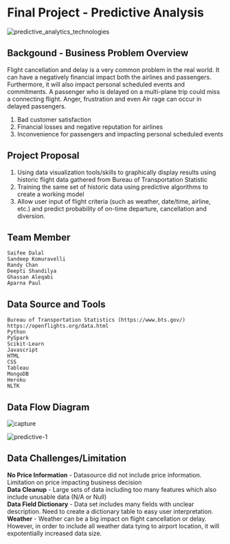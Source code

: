 # Final Project - Predictive Analysis
![predictive_analytics_technologies](https://user-images.githubusercontent.com/37318055/49330804-8231db00-f559-11e8-9db7-861a98d1070e.png)

## Backgound - Business Problem Overview
Flight cancellation and delay is a very common problem in the real world. It can have a negatively financial impact both the airlines and passengers. Furthermore, it will also impact personal scheduled events and commitments. A passenger who is delayed on a multi-plane trip could miss a connecting flight. Anger, frustration and even Air rage can occur in delayed passengers.
1) Bad customer satisfaction
2) Financial losses and negative reputation for airlines
3) Inconvenience for passengers and impacting personal scheduled events


## Project Proposal
1) Using data visualization tools/skills to graphically display results using historic flight data gathered from Bureau of Transportation Statistic
2) Training the same set of historic data using predictive algorithms to create a working model
3) Allow user input of flight criteria (such as weather, date/time, airline, etc.) and predict probability of on-time departure, cancellation and diversion.

## Team Member
    Saifee Dalal
    Sandeep Komuravelli
    Randy Chan
    Deepti Shandilya
    Ghassan Aleqabi
    Aparna Paul


## Data Source and Tools
    Bureau of Transportation Statistics (https://www.bts.gov/)
    https://openflights.org/data.html
    Python
    PySpark
    Scikit-Learn
    Javascript 
    HTML
    CSS
    Tableau
    MongoDB
    Heroku
    NLTK


## Data Flow Diagram
![capture](https://user-images.githubusercontent.com/37318055/49331086-82cc7080-f55d-11e8-96c3-54607b3a3221.PNG)

![predictive-1](https://user-images.githubusercontent.com/37318055/49330803-7fcf8100-f559-11e8-8107-989757428ad1.png)


## Data Challenges/Limitation
<b>No Price Information</b> - Datasource did not include price information. Limitation on price impacting business decision<br>
<b>Data Cleanup</b> - Large sets of data including too many features which also include unusable data (N/A or Null)<br>
<b>Data Field Dictionary</b> - Data set includes many fields with unclear description. Need to create a dictionary table to easy user interpretation.<br>
<b>Weather</b> - Weather can be a big impact on flight cancellation or delay. However, in order to include all weather data tying to airport location, it will expotentially increased data size.

